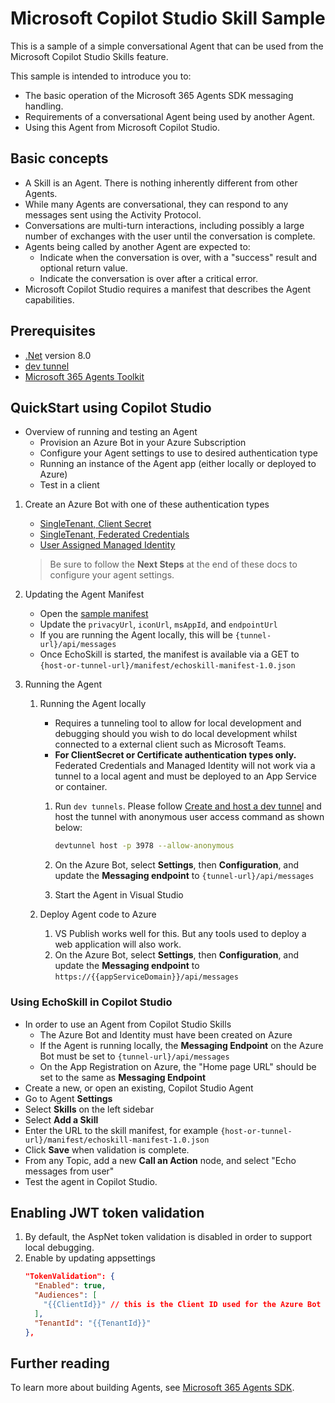 ﻿# Microsoft Copilot Studio Skill Sample

This is a sample of a simple conversational Agent that can be used from the Microsoft Copilot Studio Skills feature.

This sample is intended to introduce you to:
- The basic operation of the Microsoft 365 Agents SDK messaging handling.
- Requirements of a conversational Agent being used by another Agent.
- Using this Agent from Microsoft Copilot Studio.

## Basic concepts
- A Skill is an Agent.  There is nothing inherently different from other Agents.
- While many Agents are conversational, they can respond to any messages sent using the Activity Protocol.
- Conversations are multi-turn interactions, including possibly a large number of exchanges with the user until the conversation is complete.  
- Agents being called by another Agent are expected to:
  - Indicate when the conversation is over, with a "success" result and optional return value.
  - Indicate the conversation is over after a critical error.
- Microsoft Copilot Studio requires a manifest that describes the Agent capabilities.


## Prerequisites

- [.Net](https://dotnet.microsoft.com/en-us/download/dotnet/8.0) version 8.0
- [dev tunnel](https://learn.microsoft.com/azure/developer/dev-tunnels/get-started?tabs=windows)
- [Microsoft 365 Agents Toolkit](https://github.com/OfficeDev/microsoft-365-agents-toolkit)

## QuickStart using Copilot Studio

- Overview of running and testing an Agent
  - Provision an Azure Bot in your Azure Subscription
  - Configure your Agent settings to use to desired authentication type
  - Running an instance of the Agent app (either locally or deployed to Azure)
  - Test in a client

1. Create an Azure Bot with one of these authentication types
   - [SingleTenant, Client Secret](https://learn.microsoft.com/en-us/microsoft-365/agents-sdk/azure-bot-create-single-secret)
   - [SingleTenant, Federated Credentials](https://learn.microsoft.com/en-us/microsoft-365/agents-sdk/azure-bot-create-federated-credentials) 
   - [User Assigned Managed Identity](https://learn.microsoft.com/en-us/microsoft-365/agents-sdk/azure-bot-create-managed-identity)
    
   > Be sure to follow the **Next Steps** at the end of these docs to configure your agent settings.

1. Updating the Agent Manifest
   - Open the [sample manifest](./wwwroot/manifest/echoskill-manifest-1.0.json)
   - Update the `privacyUrl`, `iconUrl`, `msAppId`, and `endpointUrl`
   - If you are running the Agent locally, this will be `{tunnel-url}/api/messages`
   - Once EchoSkill is started, the manifest is available via a GET to `{host-or-tunnel-url}/manifest/echoskill-manifest-1.0.json`

1. Running the Agent
   1. Running the Agent locally
      - Requires a tunneling tool to allow for local development and debugging should you wish to do local development whilst connected to a external client such as Microsoft Teams.
      - **For ClientSecret or Certificate authentication types only.**  Federated Credentials and Managed Identity will not work via a tunnel to a local agent and must be deployed to an App Service or container.
      
      1. Run `dev tunnels`. Please follow [Create and host a dev tunnel](https://learn.microsoft.com/azure/developer/dev-tunnels/get-started?tabs=windows) and host the tunnel with anonymous user access command as shown below:

         ```bash
         devtunnel host -p 3978 --allow-anonymous
         ```

      1. On the Azure Bot, select **Settings**, then **Configuration**, and update the **Messaging endpoint** to `{tunnel-url}/api/messages`

      1. Start the Agent in Visual Studio

   1. Deploy Agent code to Azure
      1. VS Publish works well for this.  But any tools used to deploy a web application will also work.
      1. On the Azure Bot, select **Settings**, then **Configuration**, and update the **Messaging endpoint** to `https://{{appServiceDomain}}/api/messages`

### Using EchoSkill in Copilot Studio
- In order to use an Agent from Copilot Studio Skills
  - The Azure Bot and Identity must have been created on Azure
  - If the Agent is running locally, the **Messaging Endpoint** on the Azure Bot must be set to `{tunnel-url}/api/messages`
  - On the App Registration on Azure, the "Home page URL" should be set to the same as **Messaging Endpoint**
- Create a new, or open an existing, Copilot Studio Agent
- Go to Agent **Settings**
- Select **Skills** on the left sidebar
- Select **Add a Skill**
- Enter the URL to the skill manifest, for example `{host-or-tunnel-url}/manifest/echoskill-manifest-1.0.json`
- Click **Save** when validation is complete.
- From any Topic, add a new **Call an Action** node, and select "Echo messages from user"
- Test the agent in Copilot Studio.

## Enabling JWT token validation
1. By default, the AspNet token validation is disabled in order to support local debugging.
1. Enable by updating appsettings
   ```json
   "TokenValidation": {
     "Enabled": true,
     "Audiences": [
       "{{ClientId}}" // this is the Client ID used for the Azure Bot
     ],
     "TenantId": "{{TenantId}}"
   },
   ```

## Further reading
To learn more about building Agents, see [Microsoft 365 Agents SDK](https://learn.microsoft.com/en-us/microsoft-365/agents-sdk/).
